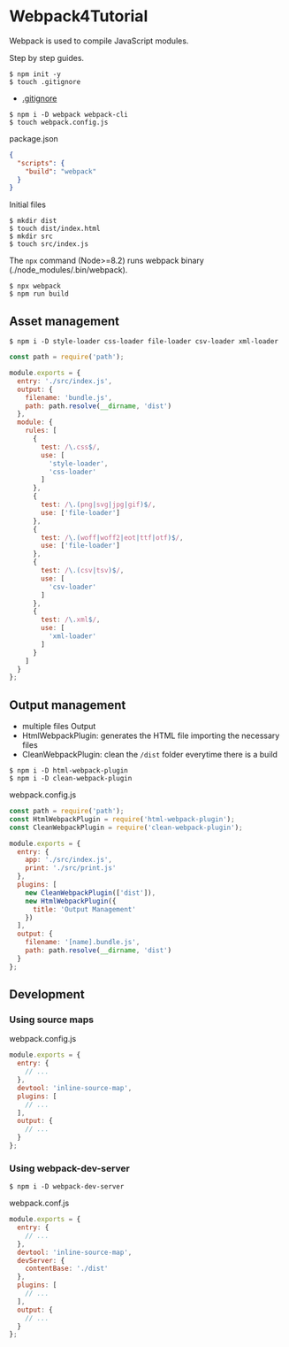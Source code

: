 # Webpack4Tutorial

Webpack is used to compile JavaScript modules.

Step by step guides.

```
$ npm init -y
$ touch .gitignore
```

* [.gitignore](.gitignore)

```
$ npm i -D webpack webpack-cli
$ touch webpack.config.js
```

package.json
```json
{
  "scripts": {
    "build": "webpack"
  }
}
```

Initial files
```
$ mkdir dist
$ touch dist/index.html
$ mkdir src
$ touch src/index.js
```

The `npx` command (Node>=8.2) runs webpack binary (./node_modules/.bin/webpack).
```
$ npx webpack
$ npm run build
```

## Asset management

```
$ npm i -D style-loader css-loader file-loader csv-loader xml-loader
```

```javascript
const path = require('path');

module.exports = {
  entry: './src/index.js',
  output: {
    filename: 'bundle.js',
    path: path.resolve(__dirname, 'dist')
  },
  module: {
    rules: [
      {
        test: /\.css$/,
        use: [
          'style-loader',
          'css-loader'
        ]
      },
      {
        test: /\.(png|svg|jpg|gif)$/,
        use: ['file-loader']
      },
      {
        test: /\.(woff|woff2|eot|ttf|otf)$/,
        use: ['file-loader']
      },
      {
        test: /\.(csv|tsv)$/,
        use: [
          'csv-loader'
        ]
      },
      {
        test: /\.xml$/,
        use: [
          'xml-loader'
        ]
      }
    ]
  }
};
```

## Output management

* multiple files Output
* HtmlWebpackPlugin: generates the HTML file importing the necessary files
* CleanWebpackPlugin: clean the `/dist` folder everytime there is a build

```
$ npm i -D html-webpack-plugin
$ npm i -D clean-webpack-plugin
```

webpack.config.js
```javascript
const path = require('path');
const HtmlWebpackPlugin = require('html-webpack-plugin');
const CleanWebpackPlugin = require('clean-webpack-plugin');

module.exports = {
  entry: {
    app: './src/index.js',
    print: './src/print.js'
  },
  plugins: [
    new CleanWebpackPlugin(['dist']),
    new HtmlWebpackPlugin({
      title: 'Output Management'
    })
  ],
  output: {
    filename: '[name].bundle.js',
    path: path.resolve(__dirname, 'dist')
  }
};
```

## Development

### Using source maps

webpack.config.js
```javascript
module.exports = {
  entry: {
    // ...
  },
  devtool: 'inline-source-map',
  plugins: [
    // ...
  ],
  output: {
    // ...
  }
};
```

### Using webpack-dev-server

```
$ npm i -D webpack-dev-server
```

webpack.conf.js
```javascript
module.exports = {
  entry: {
    // ...
  },
  devtool: 'inline-source-map',
  devServer: {
    contentBase: './dist'
  },
  plugins: [
    // ...
  ],
  output: {
    // ...
  }
};
```
